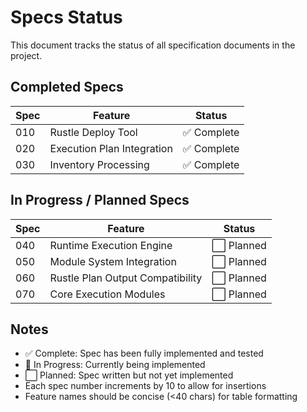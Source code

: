 # Specs Status

This document tracks the status of all specification documents in the project.

## Completed Specs

| Spec | Feature | Status |
|------|---------|--------|
| 010 | Rustle Deploy Tool | ✅ Complete |
| 020 | Execution Plan Integration | ✅ Complete |
| 030 | Inventory Processing | ✅ Complete |

## In Progress / Planned Specs

| Spec | Feature | Status |
|------|---------|--------|
| 040 | Runtime Execution Engine | ⬜ Planned |
| 050 | Module System Integration | ⬜ Planned |
| 060 | Rustle Plan Output Compatibility | ⬜ Planned |
| 070 | Core Execution Modules | ⬜ Planned |

## Notes

- ✅ Complete: Spec has been fully implemented and tested
- 🔄 In Progress: Currently being implemented
- ⬜ Planned: Spec written but not yet implemented
- Each spec number increments by 10 to allow for insertions
- Feature names should be concise (<40 chars) for table formatting